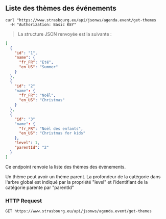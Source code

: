 ## Liste des thèmes des événements

```shell
curl "https://www.strasbourg.eu/api/jsonws/agenda.event/get-themes
  -H "Authorization: Basic KEY"
```

> La structure JSON renvoyée est la suivante :

```json
[
  {    
    "id": "1",
    "name": {
      "fr_FR": "Eté",
      "en_US": "Summer"
    }
  },
  {
    "id": "2"
    "name": {
      "fr_FR": "Noël",
      "en_US": "Christmas"
    }
  },
  {
    "id": "3"
    "name": {
      "fr_FR": "Noël des enfants",
      "en_US": "Christmas for kids"
    },
    "level": 1,
    "parentId": "2"
  }
]
```

Ce endpoint renvoie la liste des thèmes des événements.

<aside class="notice">Un thème peut avoir un thème parent. La profondeur de la catégorie dans l'arbre global est indiqué par la propriété "level" et l'identifiant de la catégorie parente par "parentId"</aside>

### HTTP Request

`GET https://www.strasbourg.eu/api/jsonws/agenda.event/get-themes`


